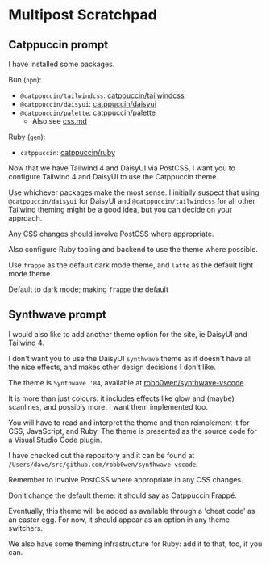 # Multipost Scratchpad

## Catppuccin prompt

I have installed some packages.

Bun (`npm`):

- `@catppuccin/tailwindcss`: [catppuccin/tailwindcss](https://github.com/catppuccin/tailwindcss)
- `@catppuccin/daisyui`: [catppuccin/daisyui](https://github.com/catppuccin/daisyui)
- `@catppuccin/palette`: [catppuccin/palette](https://github.com/catppuccin/palette)
  - Also see [css.md](https://github.com/catppuccin/palette/blob/main/docs/css.md)

Ruby (`gem`):

- `catppuccin`: [catppuccin/ruby](https://github.com/catppuccin/ruby)

Now that we have Tailwind 4 and DaisyUI via PostCSS, I want you to configure Tailwind 4 and DaisyUI to use the Catppuccin theme.

Use whichever packages make the most sense. I initially suspect that using `@catppuccin/daisyui` for DaisyUI and `@catppuccin/tailwindcss` for all other Tailwind theming might be a good idea, but you can decide on your approach.

Any CSS changes should involve PostCSS where appropriate.

Also configure Ruby tooling and backend to use the theme where possible.

Use `frappe` as the default dark mode theme, and `latte` as the default light mode theme.

Default to dark mode; making `frappe` the default

## Synthwave prompt

I would also like to add another theme option for the site, ie DaisyUI and Tailwind 4.

I don't want you to use the DaisyUI `synthwave` theme as it doesn't have all the nice effects, and makes other design decisions I don't like.

The theme is `Synthwave '84`, available at [robb0wen/synthwave-vscode](https://github.com/robb0wen/synthwave-vscode).

It is more than just colours: it includes effects like glow and (maybe) scanlines, and possibly more. I want them implemented too.

You will have to read and interpret the theme and then reimplement it for CSS, JavaScript, and Ruby. The theme is presented as the source code for a Visual Studio Code plugin.

I have checked out the repository and it can be found at `/Users/dave/src/github.com/robb0wen/synthwave-vscode`.

Remember to involve PostCSS where appropriate in any CSS changes.

Don't change the default theme: it should say as Catppuccin Frappé.

Eventually, this theme will be added as available through a 'cheat code' as an easter egg. For now, it should appear as an option in any theme switchers.

We also have some theming infrastructure for Ruby: add it to that, too, if you can.
